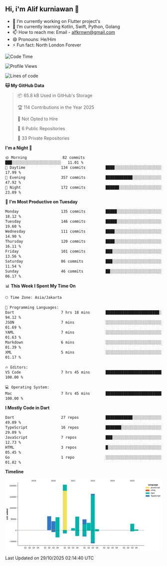 ## Hi, i'm Alif kurniawan 👋

- 🔭 I’m currently working on Flutter project's
- 🌱 I’m currently learning Kotlin, Swift, Python, Golang
- 📫 How to reach me: Email - alfkrnwn@gmail.com
- 😄 Pronouns: He/Him
- ⚡ Fun fact: North London Forever

<!--START_SECTION:waka-->
![Code Time](http://img.shields.io/badge/Code%20Time-392%20hrs%2041%20mins-blue)

![Profile Views](http://img.shields.io/badge/Profile%20Views-0-blue)

![Lines of code](https://img.shields.io/badge/From%20Hello%20World%20I%27ve%20Written-715.3%20thousand%20lines%20of%20code-blue)

**🐱 My GitHub Data** 

> 📦 65.8 kB Used in GitHub's Storage 
 > 
> 🏆 114 Contributions in the Year 2025
 > 
> 🚫 Not Opted to Hire
 > 
> 📜 6 Public Repositories 
 > 
> 🔑 33 Private Repositories 
 > 
**I'm a Night 🦉** 

```text
🌞 Morning                82 commits          ███░░░░░░░░░░░░░░░░░░░░░░   11.01 % 
🌆 Daytime                134 commits         ████░░░░░░░░░░░░░░░░░░░░░   17.99 % 
🌃 Evening                357 commits         ████████████░░░░░░░░░░░░░   47.92 % 
🌙 Night                  172 commits         ██████░░░░░░░░░░░░░░░░░░░   23.09 % 
```
📅 **I'm Most Productive on Tuesday** 

```text
Monday                   135 commits         █████░░░░░░░░░░░░░░░░░░░░   18.12 % 
Tuesday                  146 commits         █████░░░░░░░░░░░░░░░░░░░░   19.60 % 
Wednesday                111 commits         ████░░░░░░░░░░░░░░░░░░░░░   14.90 % 
Thursday                 120 commits         ████░░░░░░░░░░░░░░░░░░░░░   16.11 % 
Friday                   101 commits         ███░░░░░░░░░░░░░░░░░░░░░░   13.56 % 
Saturday                 86 commits          ███░░░░░░░░░░░░░░░░░░░░░░   11.54 % 
Sunday                   46 commits          ██░░░░░░░░░░░░░░░░░░░░░░░   06.17 % 
```


📊 **This Week I Spent My Time On** 

```text
🕑︎ Time Zone: Asia/Jakarta

💬 Programming Languages: 
Dart                     7 hrs 18 mins       ████████████████████████░   94.12 % 
JSON                     7 mins              ░░░░░░░░░░░░░░░░░░░░░░░░░   01.69 % 
YAML                     7 mins              ░░░░░░░░░░░░░░░░░░░░░░░░░   01.63 % 
Markdown                 6 mins              ░░░░░░░░░░░░░░░░░░░░░░░░░   01.39 % 
XML                      5 mins              ░░░░░░░░░░░░░░░░░░░░░░░░░   01.17 % 

🔥 Editors: 
VS Code                  7 hrs 45 mins       █████████████████████████   100.00 % 

💻 Operating System: 
Mac                      7 hrs 45 mins       █████████████████████████   100.00 % 
```

**I Mostly Code in Dart** 

```text
Dart                     27 repos            ████████████░░░░░░░░░░░░░   49.09 % 
TypeScript               16 repos            ███████░░░░░░░░░░░░░░░░░░   29.09 % 
JavaScript               7 repos             ███░░░░░░░░░░░░░░░░░░░░░░   12.73 % 
HTML                     3 repos             █░░░░░░░░░░░░░░░░░░░░░░░░   05.45 % 
Go                       1 repo              ░░░░░░░░░░░░░░░░░░░░░░░░░   01.82 % 
```



**Timeline**

![Lines of Code chart](https://raw.githubusercontent.com/awanderer11/awanderer11/main/assets/bar_graph.png)


 Last Updated on 29/10/2025 02:14:40 UTC
<!--END_SECTION:waka-->

